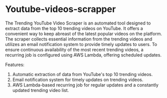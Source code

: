 # Youtube-videos-scrapper
The Trending YouTube Video Scraper is an automated tool designed to extract data from the top 10 trending videos on YouTube. It offers a convenient way to keep abreast of the latest popular videos on the platform. The scraper collects essential information from the trending videos and utilizes an email notification system to provide timely updates to users. To ensure continuous availability of the most recent trending videos, a recurring job is configured using AWS Lambda, offering scheduled updates.

Features:

1. Automatic extraction of data from YouTube's top 10 trending videos.
2. Email notification system for timely updates on trending videos.
3. AWS Lambda-based recurring job for regular updates and a constantly updated trending video list.






